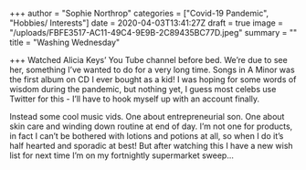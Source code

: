 +++
author = "Sophie Northrop"
categories = ["Covid-19 Pandemic", "Hobbies/ Interests"]
date = 2020-04-03T13:41:27Z
draft = true
image = "/uploads/FBFE3517-AC11-49C4-9E9B-2C89435BC77D.jpeg"
summary = ""
title = "Washing Wednesday"

+++
Watched Alicia Keys’ You Tube channel before bed. We’re due to see her, something I’ve wanted to do for a very long time. Songs in A Minor was the first album on CD I ever bought as a kid! I was hoping for some words of wisdom during the pandemic, but nothing yet, I guess most celebs use Twitter for this - I’ll have to hook myself up with an account finally.

Instead some cool music vids. One about entrepreneurial son. One about skin care and winding down routine at end of day. I’m not one for products, in fact I can’t be bothered with lotions and potions at all, so when I do it’s half hearted and sporadic at best! But after watching this I have a new wish list for next time I’m on my fortnightly supermarket sweep...
